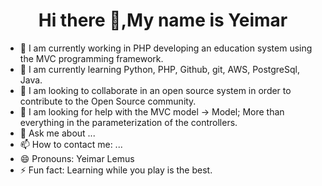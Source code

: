 ### <h1 align="center">Hi there 👋,My name is Yeimar</h1>

- 🔭 I am currently working in PHP developing an education system using the MVC programming framework.
- 🌱 I am currently learning Python, PHP, Github, git, AWS, PostgreSql, Java.
- 👯 I am looking to collaborate in an open source system in order to contribute to the Open Source community.
- 🤔 I am looking for help with the MVC model -> Model;
  More than everything in the parameterization of the controllers.
- 💬 Ask me about ...
- 📫 How to contact me: ...
- 😄 Pronouns:
Yeimar Lemus
- ⚡ Fun fact:
Learning while you play is the best.


